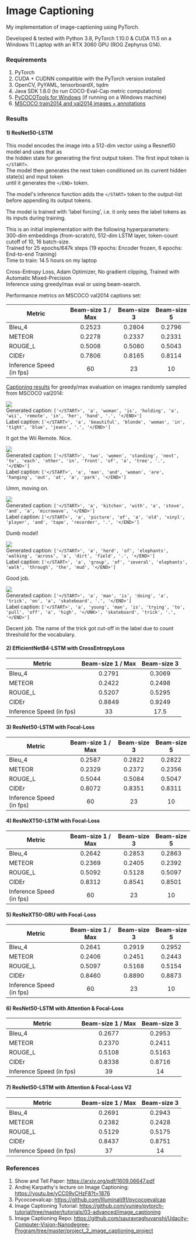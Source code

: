 # Image Captioning

My implementation of image-captioning using PyTorch.

Developed & tested with Python 3.8, PyTorch 1.10.0 & CUDA 11.5 on a Windows 11 Laptop with an RTX 3060 GPU (ROG Zephyrus G14).

### Requirements
1) PyTorch
2) CUDA + CUDNN compatible with the PyTorch version installed
3) OpenCV, PyYAML, tensorboardX, tqdm
4) Java SDK 1.8.0 (to run COCO-Eval-Cap metric computations)
5) [PyCOCOTools for Windows](https://pypi.org/project/pycocotools-windows/) (if running on a Windows machine)
6) [MSCOCO train2014 and val2014 images + annotations](https://cocodataset.org/#download)

### Results

#### 1) ResNet50-LSTM
This model encodes the image into a 512-dim vector using a Resnet50 model and uses that as\
the hidden state for generating the first output token. The first input token is `</START>`.\
The model then generates the next token conditioned on its current hidden state(s) and input token\
until it generates the `</END>` token.

The model's inference function adds the `</START>` token to the output-list before appending its output tokens.

The model is trained with 'label forcing', i.e. it only sees the label tokens as its inputs during training.

This is an initial implementation with the following hyperparameters:\
300-dim embeddings (from-scratch), 512-dim LSTM layer, token-count cutoff of 10, 16 batch-size.\
Trained for 25 epochs/647k steps (19 epochs: Encoder frozen, 6 epochs: End-to-end Training)\
Time to train: 14.5 hours on my laptop

Cross-Entropy Loss, Adam Optimizer, No gradient clipping, Trained with Automatic Mixed-Precision\
Inference using greedy/max eval or using beam-search.

Performance metrics on MSCOCO val2014 captions set:

| Metric        | Beam-size 1 / Max  | Beam-size 3 | Beam-size 5 |
| ------------- |:--------------------:|:-------------------:|:-------------------:|
| Bleu_4        | 0.2523 | 0.2804 | 0.2796 |
| METEOR        | 0.2278 | 0.2337 | 0.2331 |
| ROUGE_L       | 0.5008 | 0.5080 | 0.5043 |
| CIDEr         | 0.7806 | 0.8165 | 0.8114 |
| Inference Speed (in fps) | 60 | 23 | 10  |

[Captioning results](checkpoints/c1_r50_lstm/caption_result) for greedy/max evaluation on images randomly sampled from MSCOCO val2014: 

![](checkpoints/c1_r50_lstm/caption_result/img_0002.jpg) \
Generated caption:
`['</START>', 'a', 'woman', 'is', 'holding', 'a', 'wii', 'remote', 'in', 'her', 'hand', '.', '</END>']`\
Label caption:
`['</START>', 'a', 'beautiful', 'blonde', 'woman', 'in', 'tight', 'blue', 'jeans', '.', '</END>']`

It got the Wii Remote. Nice. 


![](checkpoints/c1_r50_lstm/caption_result/img_0004.jpg) \
Generated caption:
`['</START>', 'two', 'women', 'standing', 'next', 'to', 'each', 'other', 'in', 'front', 'of', 'a', 'tree', '.', '</END>']`\
Label caption:
`['</START>', 'a', 'man', 'and', 'woman', 'are', 'hanging', 'out', 'at', 'a', 'park', '</END>']`

Umm, moving on.

![](checkpoints/c1_r50_lstm/caption_result/img_0007.jpg) \
Generated caption:
`['</START>', 'a', 'kitchen', 'with', 'a', 'stove', 'and', 'a', 'microwave', '</END>']`\
Label caption:
`['</START>', 'a', 'picture', 'of', 'a', 'old', 'vinyl', 'player', 'and', 'tape', 'recorder', '.', '</END>']`

Dumb model!

![](checkpoints/c1_r50_lstm/caption_result/img_0010.jpg) \
Generated caption:
`['</START>', 'a', 'herd', 'of', 'elephants', 'walking', 'across', 'a', 'dirt', 'field', '.', '</END>']`\
Label caption:
`['</START>', 'a', 'group', 'of', 'several', 'elephants', 'walk', 'through', 'the', 'mud', '</END>']`

Good job.


![](checkpoints/c1_r50_lstm/caption_result/img_0014.jpg) \
Generated caption:
`['</START>', 'a', 'man', 'is', 'doing', 'a', 'trick', 'on', 'a', 'skateboard', '.', '</END>']`\
Label caption:
`['</START>', 'a', 'young', 'man', 'is', 'trying', 'to', 'pull', 'off', 'a', 'high', '</UNK>', 'skateboard', 'trick', '.', '</END>']`

Decent job. The name of the trick got cut-off in the label due to count threshold for the vocabulary.

#### 2) EfficientNetB4-LSTM with CrossEntropyLoss

| Metric        | Beam-size 1 / Max  | Beam-size 3 |
| ------------- |:--------------------:|:-------------------:|
| Bleu_4        | 0.2791 | 0.3069 |
| METEOR        | 0.2422 | 0.2498 |
| ROUGE_L       | 0.5207 | 0.5295 |
| CIDEr         | 0.8849 | 0.9249 |
| Inference Speed (in fps) | 33 | 17.5 |

#### 3) ResNet50-LSTM with Focal-Loss

| Metric        | Beam-size 1 / Max  | Beam-size 3 | Beam-size 5 |
| ------------- |:--------------------:|:-------------------:|:-------------------:|
| Bleu_4        | 0.2587 | 0.2822 | 0.2822 |
| METEOR        | 0.2329 | 0.2372 | 0.2356 |
| ROUGE_L       | 0.5044 | 0.5084 | 0.5047 |
| CIDEr         | 0.8072 | 0.8351 | 0.8311 |
| Inference Speed (in fps) | 60 | 23 | 10  |

#### 4) ResNeXT50-LSTM with Focal-Loss

| Metric        | Beam-size 1 / Max  | Beam-size 3 | Beam-size 5 |
| ------------- |:--------------------:|:-------------------:|:-------------------:|
| Bleu_4        | 0.2642 | 0.2853 | 0.2863 |
| METEOR        | 0.2369 | 0.2405 | 0.2392 |
| ROUGE_L       | 0.5092 | 0.5128 | 0.5097 |
| CIDEr         | 0.8312 | 0.8541 | 0.8501 |
| Inference Speed (in fps) | 60 | 23 | 10  |

#### 5) ResNeXT50-GRU with Focal-Loss

| Metric        | Beam-size 1 / Max  | Beam-size 3 | Beam-size 5 |
| ------------- |:--------------------:|:-------------------:|:-------------------:|
| Bleu_4        | 0.2641 | 0.2919 | 0.2952 |
| METEOR        | 0.2406 | 0.2451 | 0.2443 |
| ROUGE_L       | 0.5097 | 0.5168 | 0.5154 |
| CIDEr         | 0.8460 | 0.8890 | 0.8873 |
| Inference Speed (in fps) | 60 | 23 | 10  |

#### 6) ResNet50-LSTM with Attention & Focal-Loss

| Metric        | Beam-size 1 / Max  | Beam-size 3 |
| ------------- |:--------------------:|:-------------------:|
| Bleu_4        | 0.2677 | 0.2953 |
| METEOR        | 0.2370 | 0.2411 |
| ROUGE_L       | 0.5108 | 0.5163 |
| CIDEr         | 0.8338 | 0.8716 |
| Inference Speed (in fps) | 39 | 14 |

#### 7) ResNet50-LSTM with Attention & Focal-Loss V2

| Metric        | Beam-size 1 / Max  | Beam-size 3 |
| ------------- |:--------------------:|:-------------------:|
| Bleu_4        | 0.2691 | 0.2943 |
| METEOR        | 0.2382 | 0.2428 |
| ROUGE_L       | 0.5129 | 0.5175 |
| CIDEr         | 0.8437 | 0.8751 |
| Inference Speed (in fps) | 37 | 14 |

### References
1) Show and Tell Paper: https://arxiv.org/pdf/1609.06647.pdf
2) Andrej Karpathy's lecture on Image Captioning: https://youtu.be/yCC09vCHzF8?t=1876
2) Pycocoevalcap: https://github.com/Illuminati91/pycocoevalcap
3) Image Captioning Tutorial: https://github.com/yunjey/pytorch-tutorial/tree/master/tutorials/03-advanced/image_captioning
4) Image Captioning Repo: https://github.com/sauravraghuvanshi/Udacity-Computer-Vision-Nanodegree-Program/tree/master/project_2_image_captioning_project
